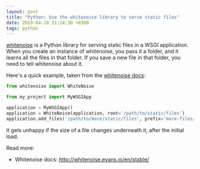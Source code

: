 ```yaml
---
layout: post
title: "Python: Use the whitenoise library to serve static files"
date: 2019-04-20 21:24:30 +0100
tags: python
---
```


[whitenoise] is a Python library for serving static files in a WSGI application.
When you create an instance of whitenoise, you pass it a folder, and it learns all the files in that folder.
If you save a new file in that folder, you need to tell whitenoise about it.

Here's a quick example, taken from the [whitenoise docs][wn_docs]:

```python
from whitenoise import WhiteNoise

from my_project import MyWSGIApp

application = MyWSGIApp()
application = WhiteNoise(application, root='/path/to/static/files')
application.add_files('/path/to/more/static/files', prefix='more-files/')
```

It gets unhappy if the size of a file changes underneath it, after the initial load.

Read more:

*   Whitenoise docs: <http://whitenoise.evans.io/en/stable/>

[whitenoise]: https://pypi.org/project/whitenoise/
[wn_docs]: http://whitenoise.evans.io/en/stable/#quickstart-for-other-wsgi-apps
